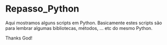 # Repasso_Python
Aqui mostramos alguns scripts em Python. Basicamente estes scripts são para lembrar algumas bibliotecas, métodos, ... etc do mesmo Python.




Thanks God!
